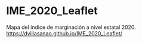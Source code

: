 # IME_2020_Leaflet
Mapa del índice de marginación a nivel estatal 2020.
https://dvillasanao.github.io/IME_2020_Leaflet/
